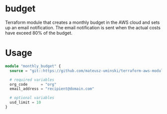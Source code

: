 # budget

Terraform module that creates a monthly budget in the AWS cloud and sets up
an email notification. The email notification is sent when the actual
costs have exceed 80% of the budget.


# Usage
```terraform
module "monthly_budget" {
  source = "git::https://github.com/mateusz-uminski/terraform-aws-modules//budget?ref=main"

  # required variables
  org_code      = "org"
  email_address = "recipient@domain.com"

  # optional variables
  usd_limit = 10
}
```
